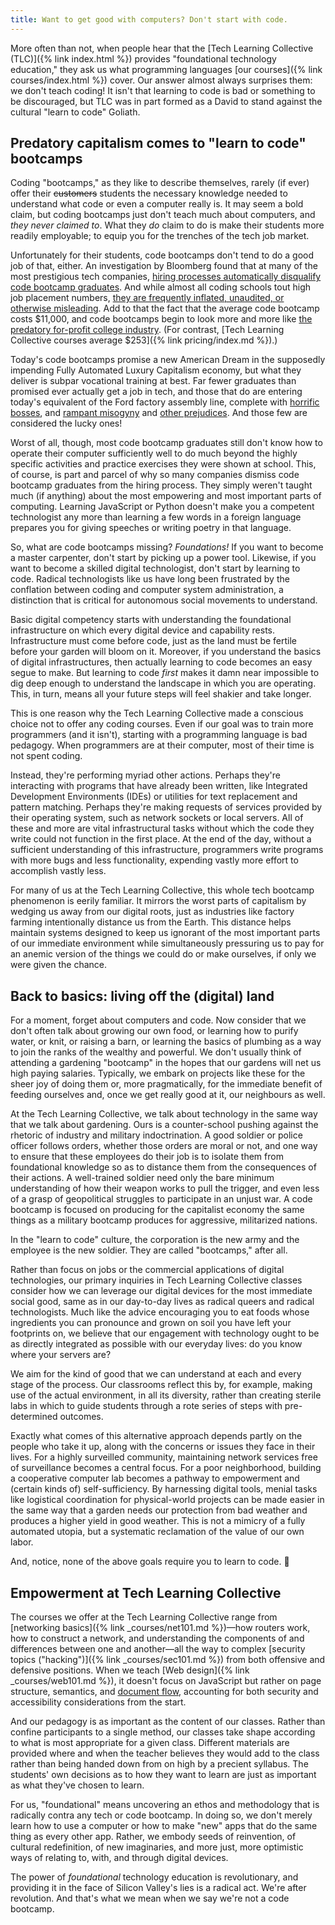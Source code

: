 ```yaml
---
title: Want to get good with computers? Don't start with code.
---
```


More often than not, when people hear that the [Tech Learning Collective (TLC)]({% link index.html %}) provides "foundational technology education," they ask us what programming languages [our courses]({% link courses/index.html %}) cover. Our answer almost always surprises them: we don't teach coding! It isn't that learning to code is bad or something to be discouraged, but TLC was in part formed as a David to stand against the cultural "learn to code" Goliath.

## Predatory capitalism comes to "learn to code" bootcamps

Coding "bootcamps," as they like to describe themselves, rarely (if ever) offer their <span style="text-decoration: line-through;">customers</span> students the necessary knowledge needed to understand what code or even a computer really is. It may seem a bold claim, but coding bootcamps just don't teach much about computers, and *they never claimed to*. What they *do* claim to do is make their students more readily employable; to equip you for the trenches of the tech job market.

Unfortunately for their students, code bootcamps don't tend to do a good job of that, either. An investigation by Bloomberg found that at many of the most prestigious tech companies, [hiring processes automatically disqualify code bootcamp graduates](https://www.bloomberg.com/news/features/2016-12-06/want-a-job-in-silicon-valley-keep-away-from-coding-schools). And while almost all coding schools tout high job placement numbers, [they are frequently inflated, unaudited, or otherwise misleading](https://techbeacon.com/app-dev-testing/bootcamps-wont-make-you-coder-heres-what-will). Add to that the fact that the average code bootcamp costs $11,000, and code bootcamps begin to look more and more like [the predatory for-profit college industry](https://consumerist.com/2014/09/08/john-oliver-on-for-profit-colleges-you-might-as-well-go-to-hogwarts/). (For contrast, [Tech Learning Collective courses average $253]({% link pricing/index.md %}).)

Today's code bootcamps promise a new American Dream in the supposedly impending Fully Automated Luxury Capitalism economy, but what they deliver is subpar vocational training at best. Far fewer graduates than promised ever actually get a job in tech, and those that do are entering today's equivalent of the Ford factory assembly line, complete with [horrific bosses](https://getlighthouse.com/blog/silicon-valley-bad-managers/), and [rampant misogyny](https://www.theatlantic.com/magazine/archive/2017/04/why-is-silicon-valley-so-awful-to-women/517788/) and [other prejudices](https://www.theguardian.com/technology/2017/apr/27/tech-industry-sexism-racism-silicon-valley-study). And those few are considered the lucky ones!

Worst of all, though, most code bootcamp graduates still don't know how to operate their computer sufficiently well to do much beyond the highly specific activities and practice exercises they were shown at school. This, of course, is part and parcel of why so many companies dismiss code bootcamp graduates from the hiring process. They simply weren't taught much (if anything) about the most empowering and most important parts of computing. Learning JavaScript or Python doesn't make you a competent technologist any more than learning a few words in a foreign language prepares you for giving speeches or writing poetry in that language.

So, what are code bootcamps missing? *Foundations!* If you want to become a master carpenter, don't start by picking up a power tool. Likewise, if you want to become a skilled digital technologist, don't start by learning to code. Radical technologists like us have long been frustrated by the conflation between coding and computer system administration, a distinction that is critical for autonomous social movements to understand.

Basic digital competency starts with understanding the foundational infrastructure on which every digital device and capability rests. Infrastructure must come before code, just as the land must be fertile before your garden will bloom on it. Moreover, if you understand the basics of digital infrastructures, then actually learning to code becomes an easy segue to make. But learning to code *first* makes it damn near impossible to dig deep enough to understand the landscape in which you are operating. This, in turn, means all your future steps will feel shakier and take longer.

This is one reason why the Tech Learning Collective made a conscious choice not to offer any coding courses. Even if our goal was to train more programmers (and it isn't), starting with a programming language is bad pedagogy. When programmers are at their computer, most of their time is not spent coding.

Instead, they're performing myriad other actions. Perhaps they're interacting with programs that have already been written, like Integrated Development Environments (IDEs) or utilities for text replacement and pattern matching. Perhaps they're making requests of services provided by their operating system, such as network sockets or local servers. All of these and more are vital infrastructural tasks without which the code they write could not function in the first place. At the end of the day, without a sufficient understanding of this infrastructure, programmers write programs with more bugs and less functionality, expending vastly more effort to accomplish vastly less.

For many of us at the Tech Learning Collective, this whole tech bootcamp phenomenon is eerily familiar. It mirrors the worst parts of capitalism by wedging us away from our digital roots, just as industries like factory farming intentionally distance us from the Earth. This distance helps maintain systems designed to keep us ignorant of the most important parts of our immediate environment while simultaneously pressuring us to pay for an anemic version of the things we could do or make ourselves, if only we were given the chance.

## Back to basics: living off the (digital) land

For a moment, forget about computers and code. Now consider that we don't often talk about growing our own food, or learning how to purify water, or knit, or raising a barn, or learning the basics of plumbing as a way to join the ranks of the wealthy and powerful. We don't usually think of attending a gardening "bootcamp" in the hopes that our gardens will net us high paying salaries. Typically, we embark on projects like these for the sheer joy of doing them or, more pragmatically, for the immediate benefit of feeding ourselves and, once we get really good at it, our neighbours as well.

At the Tech Learning Collective, we talk about technology in the same way that we talk about gardening. Ours is a counter-school pushing against the rhetoric of industry and military indoctrination. A good soldier or police officer follows orders, whether those orders are moral or not, and one way to ensure that these employees do their job is to isolate them from foundational knowledge so as to distance them from the consequences of their actions. A well-trained soldier need only the bare minimum understanding of how their weapon works to pull the trigger, and even less of a grasp of geopolitical struggles to participate in an unjust war. A code bootcamp is focused on producing for the capitalist economy the same things as a military bootcamp produces for aggressive, militarized nations.

In the "learn to code" culture, the corporation is the new army and the employee is the new soldier. They are called "bootcamps," after all.

Rather than focus on jobs or the commercial applications of digital technologies, our primary inquiries in Tech Learning Collective classes consider how we can leverage our digital devices for the most immediate social good, same as in our day-to-day lives as radical queers and radical technologists. Much like the advice encouraging you to eat foods whose ingredients you can pronounce and grown on soil you have left your footprints on, we believe that our engagement with technology ought to be as directly integrated as possible with our everyday lives: do you know where your servers are?

We aim for the kind of good that we can understand at each and every stage of the process. Our classrooms reflect this by, for example, making use of the actual environment, in all its diversity, rather than creating sterile labs in which to guide students through a rote series of steps with pre-determined outcomes.

Exactly what comes of this alternative approach depends partly on the people who take it up, along with the concerns or issues they face in their lives. For a highly surveilled community, maintaining network services free of surveillance becomes a central focus. For a poor neighborhood, building a cooperative computer lab becomes a pathway to empowerment and (certain kinds of) self-sufficiency. By harnessing digital tools, menial tasks like logistical coordination for physical-world projects can be made easier in the same way that a garden needs our protection from bad weather and produces a higher yield in good weather. This is not a mimicry of a fully automated utopia, but a systematic reclamation of the value of our own labor.

And, notice, none of the above goals require you to learn to code. 🤔

## Empowerment at Tech Learning Collective

The courses we offer at the Tech Learning Collective range from [networking basics]({% link _courses/net101.md %})—how routers work, how to construct a network, and understanding the components of and differences between one and another—all the way to complex [security topics ("hacking")]({% link _courses/sec101.md %}) from both offensive and defensive positions. When we teach [Web design]({% link _courses/web101.md %}), it doesn't focus on JavaScript but rather on page structure, semantics, and [document flow](https://developer.mozilla.org/en-US/docs/Web/CSS/CSS_Flow_Layout), accounting for both security and accessibility considerations from the start.

And our pedagogy is as important as the content of our classes. Rather than confine participants to a single method, our classes take shape according to what is most appropriate for a given class. Different materials are provided where and when the teacher believes they would add to the class rather than being handed down from on high by a precient syllabus. The students' own decisions as to how they want to learn are just as important as what they've chosen to learn.

For us, "foundational" means uncovering an ethos and methodology that is radically contra any tech or code bootcamp. In doing so, we don't merely learn how to use a computer or how to make "new" apps that do the same thing as every other app. Rather, we embody seeds of reinvention, of cultural redefinition, of new imaginaries, and more just, more optimistic ways of relating to, with, and through digital devices.

The power of *foundational* technology education is revolutionary, and providing it in the face of Silicon Valley's lies is a radical act. We're after revolution. And that's what we mean when we say we're not a code bootcamp.
